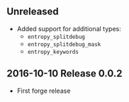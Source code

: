 ## Unreleased

- Added support for additional types:
  - `entropy_splitdebug`
  - `entropy_splitdebug_mask`
  - `entropy_keywords`

## 2016-10-10 Release 0.0.2

- First forge release

